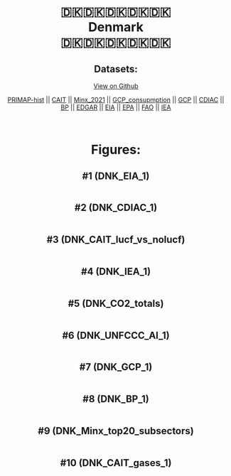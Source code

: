 
<center>
<h1 align="center">
🇩🇰🇩🇰🇩🇰🇩🇰🇩🇰
<br>
Denmark
<br>
🇩🇰🇩🇰🇩🇰🇩🇰🇩🇰
</h1>
<h2>Datasets:</h2>
<p><a href="https://github.com/dquintani/GreenhouseData/tree/master/country_data/DNK_Denmark/data">View on Github</a>
<br></p><p><a href="data/DNK_PRIMAP-hist.csv">PRIMAP-hist</a> || <a href="data/DNK_CAIT.csv">CAIT</a> || <a href="data/DNK_Minx_2021.csv">Minx_2021</a> || <a href="data/DNK_GCP_consupmption.csv">GCP_consupmption</a> || <a href="data/DNK_GCP.csv">GCP</a> || <a href="data/DNK_CDIAC.csv">CDIAC</a> || <a href="data/DNK_BP.csv">BP</a> || <a href="data/DNK_EDGAR.csv">EDGAR</a> || <a href="data/DNK_EIA.csv">EIA</a> || <a href="data/DNK_EPA.csv">EPA</a> || <a href="data/DNK_FAO.csv">FAO</a> || <a href="data/DNK_IEA.csv">IEA</a></p><p><br></p>
<h1>Figures:</h1><h2>#1 (DNK_EIA_1)</h2>
<p><img alt="" src="figures/DNK_EIA_1.png" /></p><h2>#2 (DNK_CDIAC_1)</h2>
<p><img alt="" src="figures/DNK_CDIAC_1.png" /></p><h2>#3 (DNK_CAIT_lucf_vs_nolucf)</h2>
<p><img alt="" src="figures/DNK_CAIT_lucf_vs_nolucf.png" /></p><h2>#4 (DNK_IEA_1)</h2>
<p><img alt="" src="figures/DNK_IEA_1.png" /></p><h2>#5 (DNK_CO2_totals)</h2>
<p><img alt="" src="figures/DNK_CO2_totals.png" /></p><h2>#6 (DNK_UNFCCC_AI_1)</h2>
<p><img alt="" src="figures/DNK_UNFCCC_AI_1.png" /></p><h2>#7 (DNK_GCP_1)</h2>
<p><img alt="" src="figures/DNK_GCP_1.png" /></p><h2>#8 (DNK_BP_1)</h2>
<p><img alt="" src="figures/DNK_BP_1.png" /></p><h2>#9 (DNK_Minx_top20_subsectors)</h2>
<p><img alt="" src="figures/DNK_Minx_top20_subsectors.png" /></p><h2>#10 (DNK_CAIT_gases_1)</h2>
<p><img alt="" src="figures/DNK_CAIT_gases_1.png" /></p>
